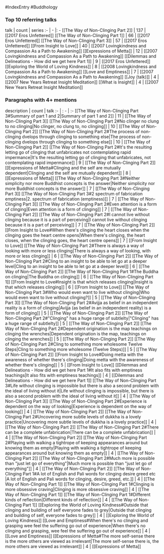 #IndexEntry #Buddhology

### Top 10 referring talks
talk | count | series
:- | - |: -
[[The Way of Non-Clinging Part 2]] | 137 | [[2017 Eros Unfettered]]
[[The Way of Non-Clinging Part 1]] | 66 | [[2017 Eros Unfettered]]
[[The Way of Non-Clinging Part 3]] | 57 | [[2017 Eros Unfettered]]
[[From Insight to Love]] | 40 | [[2007 Lovingkindness and Compassion As a Path to Awakening]]
[[Expressions of Metta]] | 12 | [[2007 Lovingkindness and Compassion As a Path to Awakening]]
[[Dilemmas and Delineations - How did we get here Part 1]] | 9 | [[2017 Eros Unfettered]]
[[Exploring the World of Loving Kindness]] | 8 | [[2008 Lovingkindness and Compassion As a Path to Awakening]]
[[Love and Emptiness]] | 7 | [[2007 Lovingkindness and Compassion As a Path to Awakening]]
[[Joy (talk)]] | 4 | [[2007 New Years Retreat Insight Meditation]]
[[What is Insight]] | 4 | [[2007 New Years Retreat Insight Meditation]]

### Paragraphs with 4+ mentions
description | count | talk
:- | : - | :-
[[The Way of Non-Clinging Part 3#Summary of part 1 and 2\|Summary of part 1 and 2]] | 11 | [[The Way of Non-Clinging Part 3]]
[[The Way of Non-Clinging Part 2#No clinger no clung to no clinging\|No clinger, no clung to, no clinging]] | 10 | [[The Way of Non-Clinging Part 2]]
[[The Way of Non-Clinging Part 2#The process of non-clinging dvelops through clinging to something else\|The process of non-clinging dvelops through clinging to something else]] | 10 | [[The Way of Non-Clinging Part 2]]
[[The Way of Non-Clinging Part 2#It's the resulting letting go of clinging that unfabricates not contemplating rapid impermance\|It's the resulting letting go of clinging that unfabricates, not contemplating rapid impermance]] | 9 | [[The Way of Non-Clinging Part 2]]
[[Expressions of Metta#Clinging and the self are mutually dependent\|Clinging and the self are mutually dependent]] | 8 | [[Expressions of Metta]]
[[The Way of Non-Clinging Part 3#Neither simplicity nor more Buddhist concepts is the answer\|Neither simplicity nor more Buddhist concepts is the answer]] | 7 | [[The Way of Non-Clinging Part 3]]
[[The Way of Non-Clinging Part 3#2 spectrum of fabrication emptiness\|2. spectrum of fabrication (emptiness)]] | 7 | [[The Way of Non-Clinging Part 3]]
[[The Way of Non-Clinging Part 2#Even attention is a form of clinging\|Even attention is a form of clinging]] | 7 | [[The Way of Non-Clinging Part 2]]
[[The Way of Non-Clinging Part 2#I cannot live without clinging because it is a part of perceiving\|I cannot live without clinging because it is a part of perceiving]] | 7 | [[The Way of Non-Clinging Part 2]]
[[From Insight to Love#When there's clinging the heart closes when the clinging goes the heart centre opens\|When there's clinging, the heart closes, when the clinging goes, the heart centre opens]] | 7 | [[From Insight to Love]]
[[The Way of Non-Clinging Part 2#There is always a way of looking with more or less clinging\|There is always a way of looking, with more or less clinging]] | 6 | [[The Way of Non-Clinging Part 2]]
[[The Way of Non-Clinging Part 2#Cling to an insight to be able to let go at a deeper level\|Cling to an insight to be able to let go at a deeper level]] | 6 | [[The Way of Non-Clinging Part 2]]
[[The Way of Non-Clinging Part 1#The Buddha on clinging\|The Buddha on clinging]] | 6 | [[The Way of Non-Clinging Part 1]]
[[From Insight to Love#Insight is that which releases clinging\|Insight is that which releases clinging]] | 6 | [[From Insight to Love]]
[[The Way of Non-Clinging Part 3#Who would even want to live without clinging\|Who would even want to live without clinging?]] | 5 | [[The Way of Non-Clinging Part 3]]
[[The Way of Non-Clinging Part 2#Avijja as belief in an independent reality is a form of clinging\|Avijja (as belief in an independent reality) is a form of clinging]] | 5 | [[The Way of Non-Clinging Part 2]]
[[The Way of Non-Clinging Part 2#"Clinging" has a huge range of subtlelty\|"Clinging" has a huge range of subtlelty]] | 5 | [[The Way of Non-Clinging Part 2]]
[[The Way of Non-Clinging Part 2#Dependent origination is the map teachings on clinging the wrenches\|Dependent origination is the map, teachings on clinging the wrenches]] | 5 | [[The Way of Non-Clinging Part 2]]
[[The Way of Non-Clinging Part 2#Cling to something more wholesome Twelve Steps\|Cling to something more wholesome (Twelve Steps)]] | 5 | [[The Way of Non-Clinging Part 2]]
[[From Insight to Love#Doing metta with the awareness of whether there's clinging\|Doing metta with the awareness of whether there's clinging]] | 5 | [[From Insight to Love]]
[[Dilemmas and Delineations - How did we get here Part 1#It also fits with emptiness teachings\|It also fits with emptiness teachings]] | 4 | [[Dilemmas and Delineations - How did we get here Part 1]]
[[The Way of Non-Clinging Part 3#Life without clinging is impossible but there is also a second problem with the ideal of living without it\|Life without clinging is impossible, but there is also a second problem with the ideal of living without it]] | 4 | [[The Way of Non-Clinging Part 3]]
[[The Way of Non-Clinging Part 2#Experience is dependent on the way of looking\|Experience is dependent on the way of looking]] | 4 | [[The Way of Non-Clinging Part 2]]
[[The Way of Non-Clinging Part 2#Uncovering more subtle levels of dukkha is a lovely practice\|Uncovering more subtle levels of dukkha is a lovely practice]] | 4 | [[The Way of Non-Clinging Part 2]]
[[The Way of Non-Clinging Part 2#There can be a complete unfabrication\|There can be a complete unfabrication]] | 4 | [[The Way of Non-Clinging Part 2]]
[[The Way of Non-Clinging Part 2#Playing with walking a tightrope of keeping appearances around but knowing them as empty\|Playing with walking a tightrope of keeping appearances around but knowing them as empty]] | 4 | [[The Way of Non-Clinging Part 2]]
[[The Way of Non-Clinging Part 2#Much more is possible than "just let go of everything"\|Much more is possible than "just let go of everything"]] | 4 | [[The Way of Non-Clinging Part 2]]
[[The Way of Non-Clinging Part 1#A lot of English and Pali words for clinging desire greed etc \|A lot of English and Pali words for clinging, desire, greed, etc.]] | 4 | [[The Way of Non-Clinging Part 1]]
[[The Way of Non-Clinging Part 1#Clinging is more obsessive craving\|Clinging is more obsessive craving]] | 4 | [[The Way of Non-Clinging Part 1]]
[[The Way of Non-Clinging Part 1#Different kinds of reflection\|Different kinds of reflection]] | 4 | [[The Way of Non-Clinging Part 1]]
[[Exploring the World of Loving Kindness#Outside that clinging and building of self everyone fades to grey\|Outside that clinging and building of self, everyone fades to grey]] | 4 | [[Exploring the World of Loving Kindness]]
[[Love and Emptiness#When there's no clinging and grasping wee feel the suffering go out of experience\|When there's no clinging and grasping, wee feel the suffering go out of experience]] | 4 | [[Love and Emptiness]]
[[Expressions of Metta#The more self-sense there is the more others are viewed as irrelevant\|The more self-sense there is, the more others are viewed as irrelevant]] | 4 | [[Expressions of Metta]]

